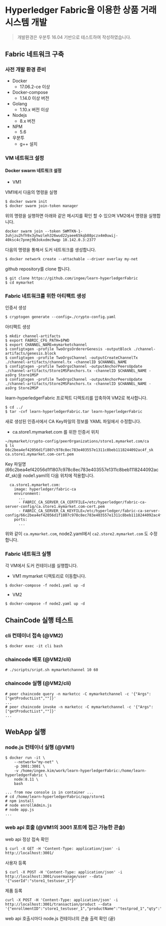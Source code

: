 # Hyperledger Fabric을 이용한 상품 거래 시스템 개발

> 개발환경은 우분투 16.04 기반으로 테스트하여 작성하였습니다.

## Fabric 네트워크 구축

### 사전 개발 환경 준비
* Docker
    * 17.06.2-ce 이상
* Docker-compose
    * 1.14.0 이상 버전
* Golang
    * 1.10.x 버전 이상
* Nodejs
    * 8.x 버전
* NPM
    * 5.6
* 우분투
    * g++ 설치


### VM 네트워크 설정

#### Docker swarm 네트워크 설정

* VM1

VM1에서 다음의 명령을 실행

```
$ docker swarm init
$ docker swarm join-token manager
```
위의 명령을 실행하면 아래와 같은 메시지를 확인 할 수 있으며 VM2에서 명령을 실행합니다.
```
docker swarm join --token SWMTKN-1-3uhjzu2hfh9x3yhwzleh326wud22yaee65kqb88pczx4m0uwij-40ksc4c7pnmj9b3okxdmc9wqp 10.142.0.3:2377
```

다음의 명령을 통해서 도커 네트워크를 생성합니다.
```
$ docker network create --attachable --driver overlay my-net
```

github repository를 clone 합니다.
```
$ git clone https://github.com/ingee/learn-hyperledgerFabric
$ cd mymarket
```

### Fabric 네트워크를 위한 아티팩트 생성

인증서 생성
```
$ cryptogen generate --config=./crypto-config.yaml
```

아티팩트 생성
```
$ mkdir channel-artifacts
$ export FABRIC_CFG_PATH=$PWD
$ export CHANNEL_NAME=mymarketchannel
$ configtxgen -profile TwoOrgsOrdererGenesis -outputBlock ./channel-artifacts/genesis.block
$ configtxgen -profile TwoOrgsChannel -outputCreateChannelTx ./channel-artifacts/channel.tx -channelID $CHANNEL_NAME
$ configtxgen -profile TwoOrgsChannel -outputAnchorPeersUpdate ./channel-artifacts/Store1MSPanchors.tx -channelID $CHANNEL_NAME -asOrg Store1MSP
$ configtxgen -profile TwoOrgsChannel -outputAnchorPeersUpdate ./channel-artifacts/Store2MSPanchors.tx -channelID $CHANNEL_NAME -asOrg Store2MSP
```

learn-hyperledgerFabric  프로젝트 디렉토리를 압축하여 VM2로 복사합니다.
```
$ cd ../
$ tar -cvf learn-hyperledgerFabric.tar learn-hyperledgerFabric
```

새로 생성된 인증서에서 CA Key파일의 정보를 YAML 파일에서 수정합니다.

* ca.store1.mymarket.com 를 위한 인증서 위치
```
~/mymarket/crypto-config/peerOrganizations/store1.mymarket.com/ca
$ ls
66c2bea4ef42056d1f1807c978c8ec783e403557e1311c8beb1118244092ac4f_sk  ca.store1.mymarket.com-cert.pem
```

Key 파일명(66c2bea4ef42056d1f1807c978c8ec783e403557e1311c8beb1118244092ac4f_sk)을 node1.yaml의 다음 위치에 적용합니다.
```
  ca.store1.mymarket.com:
    image: hyperledger/fabric-ca
    environment:
      ...
      - FABRIC_CA_SERVER_CA_CERTFILE=/etc/hyperledger/fabric-ca-server-config/ca.store1.mymarket.com-cert.pem
      - FABRIC_CA_SERVER_CA_KEYFILE=/etc/hyperledger/fabric-ca-server-config/66c2bea4ef42056d1f1807c978c8ec783e403557e1311c8beb1118244092ac4f_sk
    ports:
      ...
```
위와 같이 ```ca.mymarket.com```, node2.yaml에서 ```ca2.store2.mymarket.com``` 도 수정합니다.


### Fabric 네트워크 실행
각 VM에서 도커 컨테이너를 실행합니다.

* VM1
  mymarket 디렉토리로 이동합니다.
```
$ docker-compose -f node1.yaml up -d
```

* VM2
```
$ docker-compose -f node2.yaml up -d
```


## ChainCode 실행 테스트
### cli 컨테이너 접속 (@VM2)
```
$ docker exec -it cli bash
```

### chaincode 배포 (@VM2/cli)
```
# ./scripts/sript.sh mymarketchannel 10 60
```

### chaincode 실행 (@VM2/cli)
```
# peer chaincode query -n marketcc -C mymarketchannel -c '{"Args":["getProductList",""]}'
...
# peer chaincode invoke -n marketcc -C mymarketchannel -c '{"Args":["getProductList",""]}'
...
```


## WebApp 실행
### node.js 컨테이너 실행 (@VM1)
```
$ docker run -it \
    --network="my-net" \
    -p 3001:3001 \
    -v /home/ingee.kim/work/learn-hyperledgerFabric:/home/learn-hyperledgerFabric \
    node:8.11 \
    bash

... from now console is in container ...
# cd /home/learn-hyperledgerFabric/app/store1
# npm install
# node enrollAdmin.js
# node app.js
...
```

### web api 호출 (@VM1의 3001 포트에 접근 가능한 콘솔)
web api 정상 접속 확인
```
$ curl -X GET -H 'Content-Type: application/json' -i http://localhost:3001/
```

사용자 등록
```
$ curl -X POST -H 'Content-Type: application/json' -i http://localhost:3001/usermanage/user --data '{"userId":"store1_testuser_1"}'
```

제품 등록
```
curl -X POST -H 'Content-Type: application/json' -i http://localhost:3001/transaction/product --data '{"enrollmentID":"store1_testuser_1","productName":"testprod_1","qty":"10"}'
```

web api 호출시마다 node.js 컨테이너의 콘솔 출력 확인
(끝)
